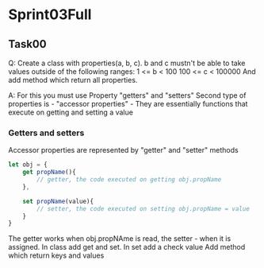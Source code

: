 # Sprint03Full

## Task00
Q: Create a class with properties(a, b, c). b and c mustn't be able to take values outside of the following ranges:
1 <= b < 100
100 <= c < 100000
And add method which return all properties.

A: For this you must use Property "getters" and "setters"
Second type of properties is - "accessor properties" - They are essentially functions that execute on getting and setting a value

### Getters and setters
Accessor properties are represented by "getter" and "setter" methods
```javascript
let obj = {
    get propName(){
        // getter, the code executed on getting obj.propName
    },

    set propName(value){
        // setter, the code executed on setting obj.propName = value
    }
}
```
The getter works when obj.propNAme is read, the setter - when it is assigned.
In class add get and set. In set add a check value 
Add method which return keys and values